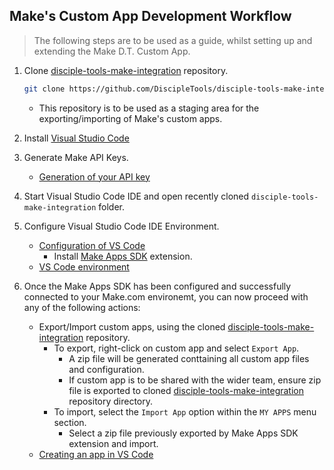 ## Make's Custom App Development Workflow

> The following steps are to be used as a guide, whilst setting up and extending the Make D.T. Custom App.

1. Clone [disciple-tools-make-integration](https://github.com/DiscipleTools/disciple-tools-make-integration) repository.

    ```sh
    git clone https://github.com/DiscipleTools/disciple-tools-make-integration.git
    ```

    - This repository is to be used as a staging area for the exporting/importing of Make's custom apps.


2. Install [Visual Studio Code](https://code.visualstudio.com/)


3. Generate Make API Keys.
    - [Generation of your API key](https://docs.integromat.com/apps/apps-sdk/generation-of-your-api-key)


4. Start Visual Studio Code IDE and open recently cloned `disciple-tools-make-integration` folder.


5. Configure Visual Studio Code IDE Environment.
    - [Configuration of VS Code](https://docs.integromat.com/apps/apps-sdk/configuration-of-vs-code)
        - Install [Make Apps SDK](https://marketplace.visualstudio.com/items?itemName=Integromat.apps-sdk) extension.
    - [VS Code environment](https://docs.integromat.com/apps/apps-sdk/vs-code-environment)


6. Once the Make Apps SDK has been configured and successfully connected to your Make.com environemt, you can now proceed with any of the following actions:
    - Export/Import custom apps, using the cloned [disciple-tools-make-integration](https://github.com/DiscipleTools/disciple-tools-make-integration) repository.
        - To export, right-click on custom app and select `Export App`.
            - A zip file will be generated conttaining all custom app files and configuration.
            - If custom app is to be shared with the wider team, ensure zip file is exported to cloned [disciple-tools-make-integration](https://github.com/DiscipleTools/disciple-tools-make-integration) repository directory.
        - To import, select the `Import App` option within the `MY APPS` menu section.
            - Select a zip file previously exported by Make Apps SDK extension and import.
    - [Creating an app in VS Code](https://docs.integromat.com/apps/apps-sdk/creating-an-app-in-vs-code)